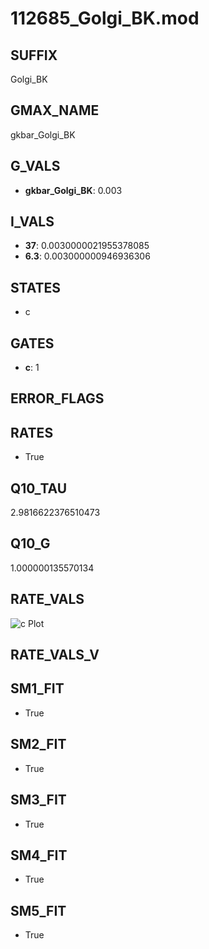 # 112685_Golgi_BK.mod

## SUFFIX

Golgi_BK

## GMAX_NAME

gkbar_Golgi_BK

## G_VALS

- **gkbar_Golgi_BK**: 0.003

## I_VALS

- **37**: 0.0030000021955378085
- **6.3**: 0.003000000946936306

## STATES

- c

## GATES

- **c**: 1

## ERROR_FLAGS


## RATES

- True

## Q10_TAU

2.9816622376510473

## Q10_G

1.000000135570134

## RATE_VALS

![c Plot](/Users/pbozelos/Dropbox/icg-Chai-Panos/supermodels/output_markdown_files/KCa/112685_Golgi_BK.mod/images/c.png)

## RATE_VALS_V

## SM1_FIT

- True

## SM2_FIT

- True

## SM3_FIT

- True

## SM4_FIT

- True

## SM5_FIT

- True

